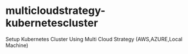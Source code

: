 # multicloudstrategy-kubernetescluster
Setup Kubernetes Cluster Using Multi Cloud Strategy (AWS,AZURE,Local Machine)
